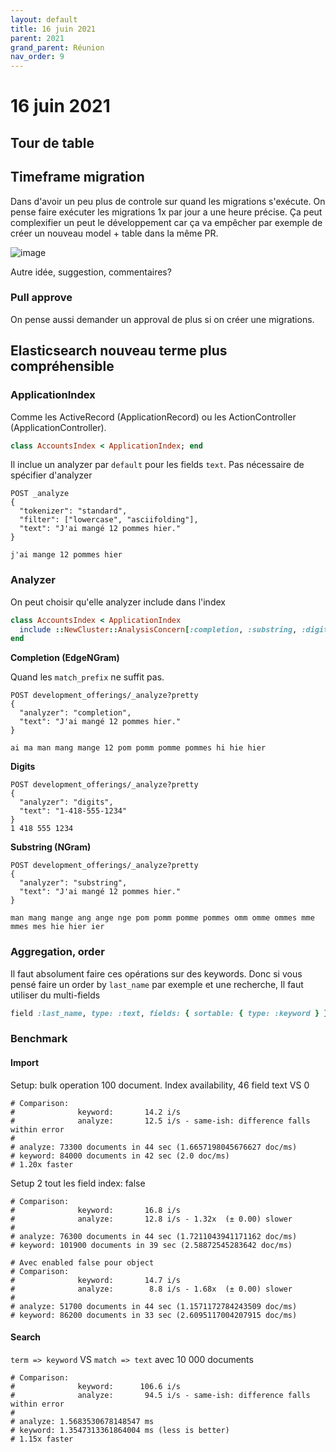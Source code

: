```yaml
---
layout: default
title: 16 juin 2021
parent: 2021
grand_parent: Réunion
nav_order: 9
---
```


# 16 juin 2021

## Tour de table

## Timeframe migration

Dans d'avoir un peu plus de controle sur quand les migrations s'exécute. On pense faire exécuter les migrations
1x par jour a une heure précise. Ça peut complexifier un peut le développement car ça va empêcher par exemple de
créer un nouveau model + table dans la même PR.

![image](https://user-images.githubusercontent.com/7858787/122263214-2d9aa500-cea4-11eb-91b8-178da81741a5.png)

Autre idée, suggestion, commentaires?

### Pull approve

On pense aussi demander un approval de plus si on créer une migrations.

## Elasticsearch nouveau terme plus compréhensible

### ApplicationIndex

Comme les ActiveRecord (ApplicationRecord) ou les ActionController (ApplicationController).

```ruby
class AccountsIndex < ApplicationIndex; end
```

Il inclue un analyzer par `default` pour les fields `text`. Pas nécessaire de spécifier d'analyzer

```
POST _analyze
{
  "tokenizer": "standard",
  "filter": ["lowercase", "asciifolding"],
  "text": "J'ai mangé 12 pommes hier."
}

j'ai mange 12 pommes hier
```

### Analyzer

On peut choisir qu'elle analyzer include dans l'index

```ruby
class AccountsIndex < ApplicationIndex
  include ::NewCluster::AnalysisConcern[:completion, :substring, :digits]
end
```

**Completion (EdgeNGram)**

Quand les `match_prefix` ne suffit pas.

```
POST development_offerings/_analyze?pretty
{
  "analyzer": "completion",
  "text": "J'ai mangé 12 pommes hier."
}

ai ma man mang mange 12 pom pomm pomme pommes hi hie hier
```

**Digits**

```
POST development_offerings/_analyze?pretty
{
  "analyzer": "digits",
  "text": "1-418-555-1234"
}
1 418 555 1234
```

**Substring (NGram)**

```
POST development_offerings/_analyze?pretty
{
  "analyzer": "substring",
  "text": "J'ai mangé 12 pommes hier."
}

man mang mange ang ange nge pom pomm pomme pommes omm omme ommes mme mmes mes hie hier ier
```

### Aggregation, order

Il faut absolument faire ces opérations sur des keywords. Donc si vous pensé faire un order by `last_name` par exemple
et une recherche, Il faut utiliser du multi-fields

```ruby
field :last_name, type: :text, fields: { sortable: { type: :keyword } }
```

### Benchmark

#### Import

Setup: bulk operation 100 document. Index availability, 46 field text VS 0

```
# Comparison:
#              keyword:       14.2 i/s
#              analyze:       12.5 i/s - same-ish: difference falls within error
#
# analyze: 73300 documents in 44 sec (1.6657198045676627 doc/ms)
# keyword: 84000 documents in 42 sec (2.0 doc/ms)
# 1.20x faster
```

Setup 2 tout les field index: false

```
# Comparison:
#              keyword:       16.8 i/s
#              analyze:       12.8 i/s - 1.32x  (± 0.00) slower
#
# analyze: 76300 documents in 44 sec (1.7211043941171162 doc/ms)
# keyword: 101900 documents in 39 sec (2.58872545283642 doc/ms)
```

```
# Avec enabled false pour object
# Comparison:
#              keyword:       14.7 i/s
#              analyze:        8.8 i/s - 1.68x  (± 0.00) slower
# 
# analyze: 51700 documents in 44 sec (1.1571172784243509 doc/ms)
# keyword: 86200 documents in 33 sec (2.6095117004207915 doc/ms)
```

#### Search

`term => keyword` VS `match => text` avec 10 000 documents

```
# Comparison:
#              keyword:      106.6 i/s
#              analyze:       94.5 i/s - same-ish: difference falls within error
#
# analyze: 1.5683530678148547 ms
# keyword: 1.3547313361864004 ms (less is better)
# 1.15x faster
```
 
